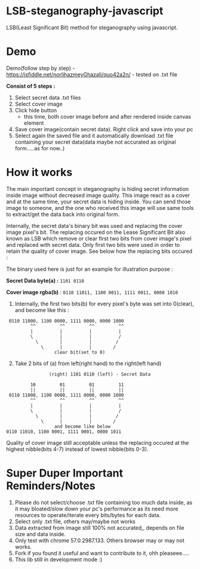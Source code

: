 # LSB-steganography-javascript
LSB(Least Significant Bit) method for steganography using javascript.

# Demo
Demo(follow step by step) - https://jsfiddle.net/norlihazmeyGhazali/quo42a2n/ - tested on .txt file

**Consist of 5 steps :**
1) Select secret data .txt files
2) Select cover image
3) Click hide button
   - this time, both cover image before and after rendered inside canvas element
4) Save cover image(contain secret data). Right click and save into your pc
5) Select again the saved file and it automatically  download .txt file containing your secret data(data maybe not accurated as original form.....as for now..)

# How it works
The main important concept in steganography is hiding secret information inside image without decreased image quality. This image react as a cover and at the same time, your secret data is hiding inside. You can send those image to someone, and the one who received this image will use same tools to extract/get the data back into original form.

Internally, the secret data's binary bit was used and replacing the cover image pixel's bit. The replacing occured on the Lease Significant Bit also known as LSB which remove or clear first two bits from cover image's pixel and replaced with secret data. Only first two bits were used in order to retain the quality of cover image. See below how the replacing bits occured :

The binary used here is just for an example for illustration purpose :

**Secret Data byte(a) :** `1101 0110`

**Cover image rgba(b)** : `0110 11011, 1100 0011, 1111 0011, 0000 1010`

1) Internally, the first two bits(b) for every pixel's byte was set into 0(clear), and become like this :

```javscript
 0110 11000, 1100 0000, 1111 0000, 0000 1000
         ^^         ^^         ^^         ^^
         |          |          |          |
         \          |          |          /
           \        |          |         /
             \      |          |        /
                  clear bit(set to 0)
```

2) Take 2 bits of (a) from left(right hand) to the right(left hand)

```javscript
                (right) 1101 0110 (left) - Secret Data
                
         10         01         01         11
         ||         ||         ||         ||
 0110 11000, 1100 0000, 1111 0000, 0000 1000
         ^^         ^^         ^^         ^^
         |          |          |          |
         \          |          |          /
           \        |          |         /
             \      |          |        /
                  and become like below
0110 11010, 1100 0001, 1111 0001, 0000 1011
```

Quality of cover image still acceptable unless the replacing occured at the highest nibble(bits 4-7) instead of lowest nibble(bits 0-3). 

Super Duper Important Reminders/Notes
========================
1) Please do not select/choose .txt file containing too much data inside, as it may bloated/slow down your pc's performance as its need more resources to operate/iterate every bits/bytes for each data.
2) Select only .txt file, others may/maybe not works
3) Data extracted from image still 100% not accurated,, depends on file size and data inside.
4) Only test with chrome 57.0.2987.133. Others browser may or may not works.
5) Fork if you found it useful and want to contribute to it, ohh pleaseee.....
6) This lib still in development mode :)
